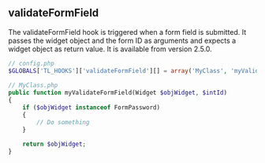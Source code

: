 validateFormField
-----------------

The validateFormField hook is triggered when a form field is submitted. It passes the widget object and the form ID as arguments and expects a widget object as return value. It is available from version 2.5.0.

```php
// config.php
$GLOBALS['TL_HOOKS']['validateFormField'][] = array('MyClass', 'myValidateFormField');
 
// MyClass.php
public function myValidateFormField(Widget $objWidget, $intId)
{
    if ($objWidget instanceof FormPassword)
    {
        // Do something
    }
 
    return $objWidget;
}
``` 
